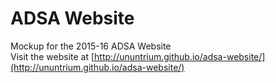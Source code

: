 ADSA Website
============

Mockup for the 2015-16 ADSA Website  
Visit the website at [http://ununtrium.github.io/adsa-website/](http://ununtrium.github.io/adsa-website/)